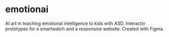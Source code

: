 # emotionai
AI art in teaching emotional intelligence to kids with ASD. Interactiv prototypes for a smartwatch and a responsive website. Created with Figma.
